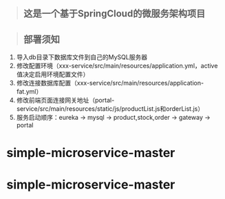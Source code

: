 >## 这是一个基于SpringCloud的微服务架构项目

>## 部署须知
1. 导入db目录下数据库文件到自己的MySQL服务器
2. 修改配置环境（xxx-service/src/main/resources/application.yml，active值决定启用环境配置文件）
3. 修改连接数据库配置（xxx-service/src/main/resources/application-fat.yml）
4. 修改前端页面连接网关地址（portal-service/src/main/resources/static/js/productList.js和orderList.js）
5. 服务启动顺序：eureka -> mysql -> product,stock,order -> gateway -> portal
# simple-microservice-master
# simple-microservice-master
